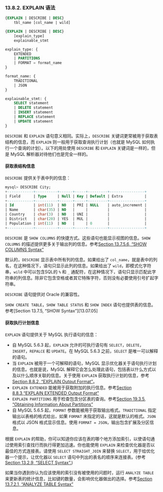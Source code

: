 ### 13.8.2. EXPLAIN 语法

```sql
{EXPLAIN | DESCRIBE | DESC}
	tbl_name [col_name | wild]

{EXPLAIN | DESCRIBE | DESC}
	[explain_type]
	explainable_stmt

explain_type: {
	EXTENDED
	| PARTITIONS
	| FORMAT = format_name
}

format_name: {
	TRADITIONAL
	| JSON
}

explainable_stmt: {
	SELECT statement
	| DELETE statement
	| INSERT statement
	| REPLACE statement
	| UPDATE statement
}
```

`DESCRIBE` 和 `EXPLAIN` 语句意义相同。实际上，`DESCRIBE` 关键词更常被用于获取表结构的信息，而 `EXPLAIN` 则一般用于获取查询执行计划（也就是 MySQL 如何执行一个查询的计划）。以下的用处使用 `DESCRIBE` 和 `EXPLAIN` 关键词是一样的，但是 MySQL 解析器对待他们也是完全一样的。

#### 获取表结构信息

`DESCRIBE` 提供关于表中列的信息：

```sql
mysql> DESCRIBE City;
+------------+----------+------+-----+---------+----------------+
| Field      | Type     | Null | Key | Default | Extra          |
+------------+----------+------+-----+---------+----------------+
| Id 		 | int(11)  | NO   | PRI | NULL    | auto_increment |
| Name       | char(35) | NO   |     |         |                |
| Country    | char(3)  | NO   | UNI |         |                |
| District   | char(20) | YES  | MUL |         |                |
| Population | int(11)  | NO   |     | 0       |                |
+------------+----------+------+-----+---------+----------------+
```

`DESCRIBE` 是 `SHOW COLUMNS` 的快捷方式。这些语句也能显示视图的信息。`SHOW COLUMNS` 的描述提供更多关于输出列的信息。参考[Section 13.7.5.6, “SHOW COLUMNS Syntax”](#13.07.05.06_SHOW_COLUMNS_Syntax)

默认的，`DESCRIBE` 显示表中所有列的信息。如果给出了 `col_name`，就是表中的列名，在这种情况下，语句只显示此列的信息。如果给出了 `wild`，即模式化字符串，`wild` 中可以包含SQL的 `%` 和 `_` 通配符，在这种情况下，语句只显示匹配此字符串的列信息。除非它包含空格或者其它特殊字符，否则没有必要使用引号扩起字符串。

`DESCRIBE` 语句提供对 Oracle 的兼容性。

`SHOW CREATE TABLE`，`SHOW TABLE STATUS` 和 `SHOW INDEX` 语句也提供表的信息。参考[Section 13.7.5, “SHOW Syntax”][13.07.05]

#### 获取执行计划信息

`EXPLAIN` 语句提供关于 MySQL 执行语句的信息：

* 自 MySQL 5.6.3 起，`EXPLAIN` 允许的可执行语句有 `SELECT`，`DELETE`，`INSERT`，`REPALCE` 和 `UPDATE`。在 MySQL 5.6.3 之前，`SELECT` 是唯一可以解释的语句。
* 当 `EXPLAIN` 被用于一个可解释的语句，MySQL 显示优化器关于语句执行计划的信息。也就是说，MySQL 解释它会怎么处理此语句，包括表以什么方式以及以什么顺序关联的信息。关于使用 `EXPLAIN` 获取执行计划的信息，参考[Section 8.8.2, “EXPLAIN Output Format”][08.08.02]。
* `EXPLAIN EXTENDED` 能被用于获取附加的执行信息。参考[Section 8.8.3,“EXPLAIN EXTENDED Output Format”][08.08.03]
* `EXPLAIN PARTITIONS` 用于检查包含分区表的查询。参考[Section 19.3.5, “Obtaining Information About Partitions”][19.03.05]
* 自 MySQL 5.6.5 起，`FORMAT` 参数能被用于获取输出格式。`TRADITIONAL` 指定输出以表格的格式给出，如果 `FORMAT` 未指定的话，这就是默认的格式。`JSON` 格式以 JSON 格式显示信息。使用 `FORMAT = JSON`，输出包含扩展及分区信息。

根据 `EXPLAIN` 的帮助，你可以知道你应该在表的哪个地方添加索引，以使语句通过使用索引查找行而执行得更加迅速。你也能使用 `EXPLAIN` 来检查优化器是否以最佳的方式连接表。请使用 `SELECT STRAIGHT_JOIN` 来替换 `SELECT`，用于给优化器一个提示，让优化器以 `SELECT` 语句中列出的表名的顺序来连接表。(参考[Section 13.2.9, “SELECT Syntax”.][13.02.09])

如果当你遇到你认为应该使用的索引没有被使用的问题时，运行 `ANALYZE TABLE` 来更新表的统计信息，比如键的数量，会影响优化器做出的选择。参考[Section 13.7.2.1, “ANALYZE TABLE Syntax”](#13.7.2.1_ANALYZE_TABLE_Syntax)

[08.08.02]: ./Chapter_08/08.08.02_EXPLAIN_Output_Format.md
[08.08.03]: ./Chapter_08/08.08.03_EXPLAIN_EXTENDED_Output_Format.md
[13.08.05]: ./Chapter_13/13.07.05_SHOW_Syntax.md
[13.02.09]: ./Chapter_13/13.02.09_SELECT_Syntax.md
[19.03.05]: ./Chapter_19/19.03.05_Obtaining_Information_About_Partitions.md
